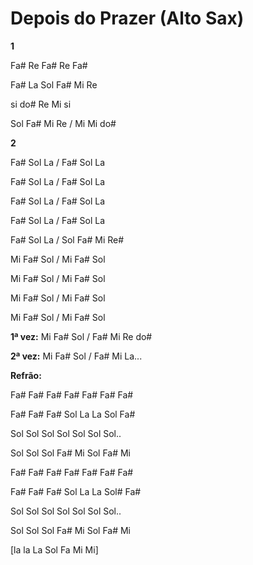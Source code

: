 # Depois do Prazer (Alto Sax)

**1**

Fa# Re Fa# Re Fa#

Fa# La Sol Fa# Mi Re

si do# Re Mi si

Sol Fa# Mi Re / Mi Mi do#

**2**

Fa# Sol La / Fa# Sol La

Fa# Sol La / Fa# Sol La

Fa# Sol La / Fa# Sol La

Fa# Sol La / Fa# Sol La

Fa# Sol La / Sol Fa# Mi Re#

Mi Fa# Sol / Mi Fa# Sol

Mi Fa# Sol / Mi Fa# Sol

Mi Fa# Sol / Mi Fa# Sol

Mi Fa# Sol / Mi Fa# Sol

**1ª vez:** Mi Fa# Sol / Fa# Mi Re do#

**2ª vez:** Mi Fa# Sol / Fa# Mi La...

**Refrão:**

Fa# Fa# Fa# Fa# Fa# Fa# Fa#

Fa# Fa# Fa# Sol La La Sol Fa#

Sol Sol Sol Sol Sol Sol Sol..

Sol Sol Sol Fa# Mi Sol Fa# Mi

Fa# Fa# Fa# Fa# Fa# Fa# Fa#

Fa# Fa# Fa# Sol La La Sol# Fa#

Sol Sol Sol Sol Sol Sol Sol..

Sol Sol Sol Fa# Mi Sol Fa# Mi

\[la la La Sol Fa Mi Mi\]